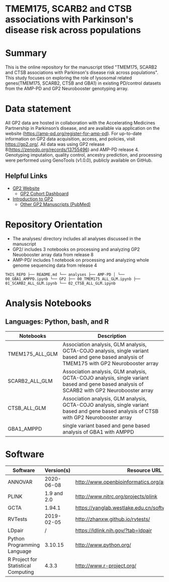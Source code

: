 # TMEM175, SCARB2 and CTSB associations with Parkinson's disease risk across populations

# Summary

This is the online repository for the manuscript titled "TMEM175, SCARB2 and CTSB associations with Parkinson's disease risk across populations". This study focuses on exploring the role of lysosomal related genes(TMEM175, SCARB2, CTSB and GBA1) in existing PD/control datasets from the AMP-PD and GP2 Neurobooster genotyping array.

# Data statement
All GP2 data are hosted in collaboration with the Accelerating Medicines Partnership in Parkinson’s disease, and are available via application on the website (https://amp-pd.org/register-for-amp-pd). For up-to-date information on GP2 data acquisition, access, and policies, visit https://gp2.org/. 
All data was using GP2 release 8(https://zenodo.org/records/13755496) and AMP-PD release 4. Genotyping imputation, quality control, ancestry prediction, and processing were performed using GenoTools (v1.0.0), publicly available on GitHub.

## Helpful Links

- [GP2 Website](https://gp2.org/)
  - [GP2 Cohort Dashboard](https://gp2.org/cohort-dashboard-advanced/)
- [Introduction to GP2](https://movementdisorders.onlinelibrary.wiley.com/doi/10.1002/mds.28494)
  - [Other GP2 Manuscripts (PubMed)](https://pubmed.ncbi.nlm.nih.gov/?term=%22global+parkinson%27s+genetics+program%22)

# Repository Orientation
- The analyses/ directory includes all analyses discussed in the manuscript
 -  GP2/ includes 3 notebooks on processing and analyzing GP2 Neuobooster array data from release 8
 -  AMP-PD/ includes 1 notebook on processing and analyzing whole genome sequencing data from release 4

``` THIS_REPO ├── README.md └── analyses ├── AMP-PD │ └── 00_GBA1_AMPPD.ipynb └── GP2 ├── 00_TMEM175_ALL_GLM.ipynb ├── 01_SCARB2_ALL_GLM.ipynb └── 02_CTSB_ALL_GLM.ipynb ```

# Analysis Notebooks
## Languages: Python, bash, and R
| Notebooks   | Description | 
|----------------|--------|
| TMEM175_ALL_GLM         | Association analysis, GLM analysis, GCTA-COJO analysis, single variant based and gene based analysis of TMEM175 with GP2 Neurobooster array|
| SCARB2_ALL_GLM         | Association analysis, GLM analysis, GCTA-COJO analysis, single variant based and gene based analysis of SCARB2 with GP2 Neurobooster array|
| CTSB_ALL_GLM         | Association analysis, GLM analysis, GCTA-COJO analysis, single variant based and gene based analysis of CTSB with GP2 Neurobooster array|
| GBA1_AMPPD         | single variant based and gene based analysis of GBA1 with AMPPD|



# Software
| Software   | Version(s) | Resource URL |
|----------------|--------|------------------|
| ANNOVAR         | 2020-06-08 | http://www.openbioinformatics.org/annovar/ |
| PLINK  | 1.9 and 2.0    | http://www.nitrc.org/projects/plink             |
| GCTA | 1.94.1  | https://yanglab.westlake.edu.cn/software/gcta/#Overview         |
| RVTests | 2019-02-05  | http://zhanxw.github.io/rvtests/         |
| LDpair | /  | https://ldlink.nih.gov/?tab=ldpair         |
| Python Programming Language | 3.10.15  | http://www.python.org/         |
| R Project for Statistical Computing | 4.3.3  | http://www.r-project.org/        |


